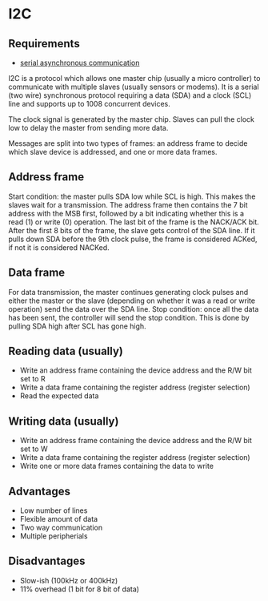 # I2C

## Requirements

* [serial asynchronous communication](serial-asynchronous.md)

I2C is a protocol which allows one master chip (usually a micro controller) to
communicate with multiple slaves (usually sensors or modems). It is a serial
(two wire) synchronous protocol requiring a data (SDA) and a clock (SCL) line
and supports up to 1008 concurrent devices.

The clock signal is generated by the master chip. Slaves can pull the clock low
to delay the master from sending more data.

Messages are split into two types of frames: an address frame to decide which
slave device is addressed, and one or more data frames.

## Address frame

Start condition: the master pulls SDA low while SCL is high. This makes the
slaves wait for a transmission. The address frame then contains the 7 bit
address with the MSB first, followed by a bit indicating whether this is a read
(1) or write (0) operation. The last bit of the frame is the NACK/ACK bit.
After the first 8 bits of the frame, the slave gets control of the SDA line. If
it pulls down SDA before the 9th clock pulse, the frame is considered ACKed, if
not it is considered NACKed.

## Data frame

For data transmission, the master continues generating clock pulses and either
the master or the slave (depending on whether it was a read or write operation)
send the data over the SDA line. Stop condition: once all the data has been
sent, the controller will send the stop condition. This is done by pulling SDA
high after SCL has gone high.

## Reading data (usually)

* Write an address frame containing the device address and the R/W bit set to R
* Write a data frame containing the register address (register selection)
* Read the expected data

## Writing data (usually)

* Write an address frame containing the device address and the R/W bit set to W
* Write a data frame containing the register address (register selection)
* Write one or more data frames containing the data to write

## Advantages

* Low number of lines
* Flexible amount of data
* Two way communication
* Multiple peripherials

## Disadvantages

* Slow-ish (100kHz or 400kHz)
* 11% overhead (1 bit for 8 bit of data)
